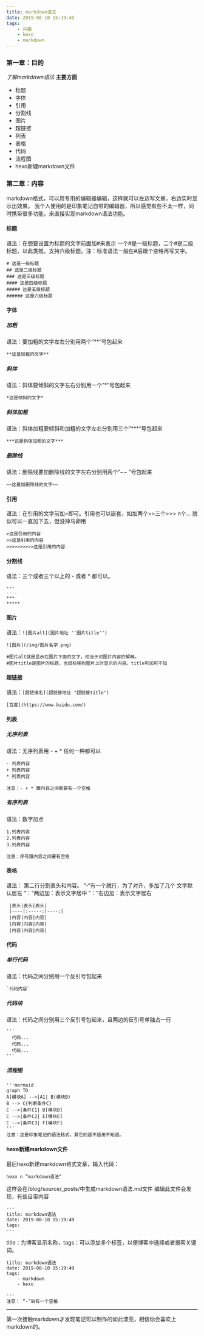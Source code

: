 ```yaml
---
title: markdown语法
date: 2019-08-10 15:19:49
tags:
	- 兴趣
	- hexo
	- markdown
---
```

### 第一章：目的
*了解markdown语法*
**主要方面**
* 标题
* 字体
* 引用
* 分割线
* 图片
* 超链接
* 列表
* 表格
* 代码
* 流程图
* hexo新建markdown文件

<!-- more -->
### 第二章：内容
markdown格式，可以用专用的编辑器编辑，这样就可以左边写文章，右边实时显示出效果。
我个人使用的是印象笔记自带的编辑器，所以感觉有些不太一样，同时携带很多功能，来直接实现markdown语法功能。
#### 标题
语法：在想要设置为标题的文字前面加#来表示
一个#是一级标题，二个#是二级标题，以此类推。支持六级标题。注：标准语法一般在#后跟个空格再写文字。
```
# 这是一级标题
## 这是二级标题
### 这是三级标题
#### 这是四级标题
##### 这是五级标题
###### 这是六级标题
```
#### 字体
##### 加粗
语法：要加粗的文字左右分别用两个”**“号包起来
```
**这是加粗的文字**
```
##### 斜体
语法：斜体要倾斜的文字左右分别用一个”*“号包起来
```
*这是倾斜的文字*
```
##### 斜体加粗
语法：斜体加粗要倾斜和加粗的文字左右分别用三个”***“号包起来
```
***这是斜体加粗的文字***
```
##### 删除线
语法：删除线要加删除线的文字左右分别用两个”~~ “号包起来
```
~~这是加删除线的文字~~
```

#### 引用
语法：在引用的文字前加>即可。引用也可以嵌套，如加两个>>三个>>>
n个...
貌似可以一直加下去，但没神马卵用
```
>这是引用的内容
>>这是引用的内容
>>>>>>>>>>这是引用的内容
```
#### 分割线
语法：三个或者三个以上的 - 或者 * 都可以。
```
---
----
***
*****
```

#### 图片
语法：`![图片alt](图片地址 ''图片title'')`
```
![图片](/img/图片名字.png)

#图片alt就是显示在图片下面的文字，相当于对图片内容的解释。
#图片title是图片的标题，当鼠标移到图片上时显示的内容。title可加可不加
```
#### 超链接
语法：`[超链接名](超链接地址 "超链接title")`
```
[百度](https://www.baidu.com/)
```
#### 列表
##### 无序列表
语法：无序列表用 - + * 任何一种都可以
```
- 列表内容
+ 列表内容
* 列表内容

注意：- + * 跟内容之间都要有一个空格
```
##### 有序列表
语法：数字加点
```
1.列表内容
2.列表内容
3.列表内容

注意：序号跟内容之间要有空格
```
#### 表格
语法：
第二行分割表头和内容。
”-“有一个就行，为了对齐，多加了几个
文字默认居左
”：“两边加：表示文字居中
”：“右边加：表示文字居右

```
 |表头|表头|表头| 
 |----|:-----:|----:| 
 |内容|内容|内容| 
 |内容|内容|内容| 
 |内容|内容|内容| 
```
#### 代码
##### 单行代码
语法：代码之间分别用一个反引号包起来
```
`代码内容`
```
##### 代码块
语法：代码之间分别用三个反引号包起来，且两边的反引号单独占一行
```
'''
  代码...
  代码...
  代码...
'''
```
##### 流程图
```
'''mermaid
graph TD
A[模块A] -->|A1| B(模块B)
B --> C{判断条件C}
C -->|条件C1| D[模块D]
C -->|条件C2| E[模块E]
C -->|条件C3| F[模块F]
'''
注意：这是印象笔记的语法格式，其它的适不适用不知道。
```
#### hexo新建markdown文件
最后hexo新建markdown格式文章，输入代码：
```
hexo n ”markdown语法“
```
这样会在/blog/source/_posts/中生成markdown语法.md文件
编辑此文件会发现，有些自带内容
```
---
title: markdown语法
date: 2019-08-10 15:19:49
tags:
---
```
title：为博客显示名称，tags：可以添加多个标签，以便博客中选择或者搜索关键词。
```---
title: markdown语法
date: 2019-08-10 15:19:49
tags:
    - markdown
    - hexo
    
---
注意： “-”后有一个空格
```
***
第一次接触markdown才发现笔记可以制作的如此漂亮，相信你会喜欢上markdown的。